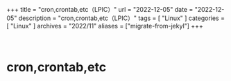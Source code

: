 +++
title = "cron,crontab,etc（LPIC）"
url = "2022-12-05"
date = "2022-12-05"
description = "cron,crontab,etc（LPIC）"
tags = [
  "Linux"
]
categories = [
  "Linux"
]
archives = "2022/11"
aliases = ["migrate-from-jekyl"]
+++

<br>

# cron,crontab,etc
